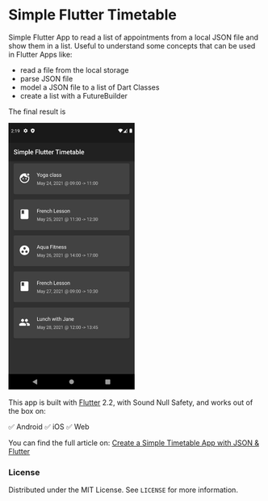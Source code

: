 # Simple Flutter Timetable

Simple Flutter App to read a list of appointments from a local JSON file and show them in a list. Useful to understand some concepts that can be used in Flutter Apps like:

- read a file from the local storage
- parse JSON file
- model a JSON file to a list of Dart Classes
- create a list with a FutureBuilder

The final result is 

<img src="screenshots/home_page.png" width="250" />

This app is built with [Flutter](https://flutter.dev/) 2.2, with Sound Null Safety, and works out of the box on:

:white_check_mark: Android
:white_check_mark: iOS
:white_check_mark: Web

You can find the full article on: [Create a Simple Timetable App with JSON & Flutter](https://blog.albertobonacina.com/create-a-simple-timetable-app-with-json-and-flutter)

### License

Distributed under the MIT License. See `LICENSE` for more information.
